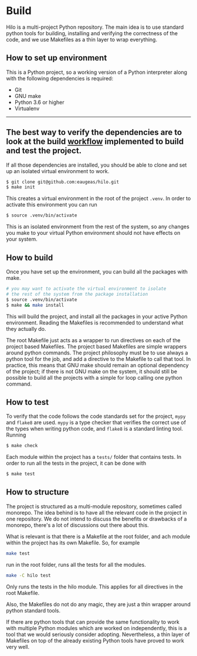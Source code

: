 # Build
Hilo is a multi-project Python repository. The main idea is to use standard
python tools for building, installing and verifying the correctness of the code,
and we use Makefiles as a thin layer to wrap everything.

## How to set up environment
This is a Python project, so a working version of a Python interpreter along
with the following dependencies is required:
 - Git
 - GNU make
 - Python 3.6 or higher
 - Virtualenv

---
The best way to verify the dependencies are to look at the build
[workflow](.github/workflows/build.yml) implemented to build and test the
project.
---
 
If all those dependencies are installed, you should be able to clone and set up
an isolated virtual environment to work.

```sh
$ git clone git@github.com:eaugeas/hilo.git
$ make init
```

This creates a virtual environment in the root of the project `.venv`. In order
to activate this environment you can run

```sh
$ source .venv/bin/activate
```

This is an isolated environment from the rest of the system, so any changes you
make to your virtual Python environment should not have effects on your system.

## How to build
Once you have set up the environment, you can build all the packages with make.

```sh
# you may want to activate the virtual environment to isolate
# the rest of the system from the package installation
$ source .venv/bin/activate
$ make && make install
```

This will build the project, and install all the packages in your active Python
environment. Reading the Makefiles is recommended to understand what they
actually do.

The root Makefile just acts as a wrapper to run directives on each of the
project based Makefiles. The project based Makefiles are simple wrappers around
python commands. The project philosophy must be to use always a python tool for
the job, and add a directive to the Makefile to call that tool. In practice,
this means that GNU make should remain an optional dependency of the project; if
there is not GNU make on the system, it should still be possible to build all
the projects with a simple for loop calling one python command.

## How to test
To verify that the code follows the code standards set for the project, `mypy` and
`flake8` are used. `mypy` is a type checker that verifies the correct use of the
types when writing python code, and `flake8` is a standard linting tool. Running

```sh
$ make check
```

Each module within the project has a `tests/` folder that contains tests. In order
to run all the tests in the project, it can be done with

```sh
$ make test
```

## How to structure
The project is structured as a multi-module repository, sometimes called monorepo.
The idea behind is to have all the relevant code in the project in one repository.
We do not intend to discuss the benefits or drawbacks of a monorepo, there's a lot
of discussions out there about this. 

What is relevant is that there is a Makefile at the root folder, and ach module
within the project has its own Makefile. So, for example

```sh
make test
```

run in the root folder, runs all the tests for all the modules.

```sh
make -C hilo test
```

Only runs the tests in the hilo module. This applies for all directives in the root
Makefile.

Also, the Makefiles do not do any magic, they are just a thin wrapper around python
standard tools.

If there are python tools that can provide the same functionality to work with multiple
Python modules which are worked on independently, this is a tool that we would seriously
consider adopting. Nevertheless, a thin layer of Makefiles on top of the already existing
Python tools have proved to work very well.